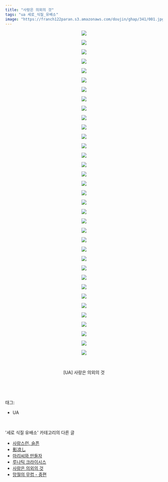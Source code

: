 ```yaml
---
title: "사랑은 의외의 것"
tags: "ua 세로_식질_유배소"
image: "https://franch122paran.s3.amazonaws.com/doujin/ghap/341/001.jpg"
---
```

<div class="article">
<p style="text-align: center; clear: none; float: none;"><img src="{{ site.imgserver7 }}/ghap/341/001.jpg"/></p>
<p style="text-align: center; clear: none; float: none;"><img src="{{ site.imgserver7 }}/ghap/341/002.jpg"/></p>
<p style="text-align: center; clear: none; float: none;"><img src="{{ site.imgserver7 }}/ghap/341/003.jpg"/></p>
<p style="text-align: center; clear: none; float: none;"><img src="{{ site.imgserver7 }}/ghap/341/004.jpg"/></p>
<p style="text-align: center; clear: none; float: none;"><img src="{{ site.imgserver7 }}/ghap/341/005.jpg"/></p>
<p style="text-align: center; clear: none; float: none;"><img src="{{ site.imgserver7 }}/ghap/341/006.jpg"/></p>
<p style="text-align: center; clear: none; float: none;"><img src="{{ site.imgserver7 }}/ghap/341/007.jpg"/></p>
<p style="text-align: center; clear: none; float: none;"><img src="{{ site.imgserver7 }}/ghap/341/008.jpg"/></p>
<p style="text-align: center; clear: none; float: none;"><img src="{{ site.imgserver7 }}/ghap/341/009.jpg"/></p>
<p style="text-align: center; clear: none; float: none;"><img src="{{ site.imgserver7 }}/ghap/341/010.jpg"/></p>
<p style="text-align: center; clear: none; float: none;"><img src="{{ site.imgserver7 }}/ghap/341/011.jpg"/></p>
<p style="text-align: center; clear: none; float: none;"><img src="{{ site.imgserver7 }}/ghap/341/012.jpg"/></p>
<p style="text-align: center; clear: none; float: none;"><img src="{{ site.imgserver7 }}/ghap/341/013.jpg"/></p>
<p style="text-align: center; clear: none; float: none;"><img src="{{ site.imgserver7 }}/ghap/341/014.jpg"/></p>
<p style="text-align: center; clear: none; float: none;"><img src="{{ site.imgserver7 }}/ghap/341/015.jpg"/></p>
<p style="text-align: center; clear: none; float: none;"><img src="{{ site.imgserver7 }}/ghap/341/016.jpg"/></p>
<p style="text-align: center; clear: none; float: none;"><img src="{{ site.imgserver7 }}/ghap/341/017.jpg"/></p>
<p style="text-align: center; clear: none; float: none;"><img src="{{ site.imgserver7 }}/ghap/341/018.jpg"/></p>
<p style="text-align: center; clear: none; float: none;"><img src="{{ site.imgserver7 }}/ghap/341/019.jpg"/></p>
<p style="text-align: center; clear: none; float: none;"><img src="{{ site.imgserver7 }}/ghap/341/020.jpg"/></p>
<p style="text-align: center; clear: none; float: none;"><img src="{{ site.imgserver7 }}/ghap/341/021.jpg"/></p>
<p style="text-align: center; clear: none; float: none;"><img src="{{ site.imgserver7 }}/ghap/341/022.jpg"/></p>
<p style="text-align: center; clear: none; float: none;"><img src="{{ site.imgserver7 }}/ghap/341/023.jpg"/></p>
<p style="text-align: center; clear: none; float: none;"><img src="{{ site.imgserver7 }}/ghap/341/024.jpg"/></p>
<p style="text-align: center; clear: none; float: none;"><img src="{{ site.imgserver7 }}/ghap/341/025.jpg"/></p>
<p style="text-align: center; clear: none; float: none;"><img src="{{ site.imgserver7 }}/ghap/341/026.jpg"/></p>
<p style="text-align: center; clear: none; float: none;"><img src="{{ site.imgserver7 }}/ghap/341/027.jpg"/></p>
<p style="text-align: center; clear: none; float: none;"><img src="{{ site.imgserver7 }}/ghap/341/028.jpg"/></p>
<p style="text-align: center; clear: none; float: none;"><img src="{{ site.imgserver7 }}/ghap/341/029.jpg"/></p>
<p style="text-align: center; clear: none; float: none;"><img src="{{ site.imgserver7 }}/ghap/341/030.jpg"/></p>
<p style="text-align: center; clear: none; float: none;"><img src="{{ site.imgserver7 }}/ghap/341/031.jpg"/></p>
<p style="text-align: center; clear: none; float: none;"><img src="{{ site.imgserver7 }}/ghap/341/032.jpg"/></p>
<p style="text-align: center; clear: none; float: none;"><img src="{{ site.imgserver7 }}/ghap/341/033.jpg"/></p>
<p style="text-align: center; clear: none; float: none;"><img src="{{ site.imgserver7 }}/ghap/341/034.jpg"/></p>
<p style="text-align: center; clear: none; float: none;"><img src="{{ site.imgserver7 }}/ghap/341/035.jpg"/></p>
<p style="text-align: center; clear: none; float: none;"><br/></p>
<p style="text-align: center; clear: none; float: none;">[UA] 사랑은 의외의 것</p>
<p><br/></p>
</div><br/>
<div class="tagTrail">
<p>태그: </p>
<ul>
<li>UA</li>
</ul>
</div><br/>
<div class="another">
<p>'세로 식질 유배소' 카테고리의 다른 글</p>
<ul>
<li><a href="/ghap_650">사랑스런, 슬픈</a></li>
<li><a href="/ghap_407">影凉し</a></li>
<li><a href="/ghap_368">마리씨와 만들자</a></li>
<li><a href="/ghap_352">루나틱 크라이시스</a></li>
<li><a href="/ghap_341">사랑은 의외의 것</a></li>
<li><a href="/ghap_121">망월의 무렵 - 중편</a></li>
</ul>
</div><br/>
<div class="cb_module cb_fluid">
<div class="cb_wrt cb_profile">
</div><!-- commentList close -->
</div><br/>
